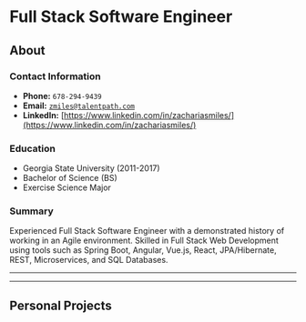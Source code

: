 # Full Stack Software Engineer

## About

### Contact Information
* **Phone:** `678-294-9439`
* **Email:** <a href="mailto:zmiles@talentpath.com">`zmiles@talentpath.com`</a>
* **LinkedIn:** [https://www.linkedin.com/in/zachariasmiles/](https://www.linkedin.com/in/zachariasmiles/)

### Education
* Georgia State University (2011-2017)
* Bachelor of Science (BS)
* Exercise Science Major

### Summary
Experienced Full Stack Software Engineer with a demonstrated history of working in an Agile environment.
Skilled in Full Stack Web Development using tools such as Spring Boot, Angular, Vue.js, React, JPA/Hibernate, REST, Microservices, and SQL Databases.

<hr><hr>

## Personal Projects

